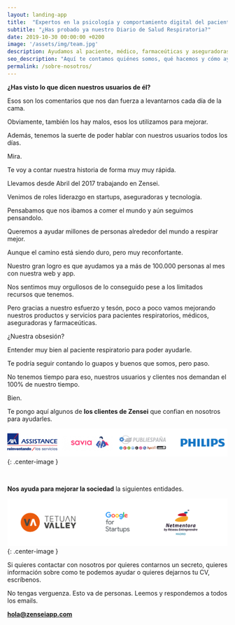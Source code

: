```yaml
---
layout: landing-app
title:  "Expertos en la psicología y comportamiento digital del paciente respiratorio"
subtitle: "¿Has probado ya nuestro Diario de Salud Respiratoria?"
date: 2019-10-30 00:00:00 +0200
image: '/assets/img/team.jpg'
description: Ayudamos al paciente, médico, farmaceúticas y aseguradoras a través de los datos del fenotipo profundo
seo_description: "Aquí te contamos quiénes somos, qué hacemos y cómo ayudamos a miles de personas a respirar mejor."
permalink: /sobre-nosotros/
---
```


**¿Has visto lo que dicen nuestros usuarios de él?**

Esos son los comentarios que nos dan fuerza a levantarnos cada día de la cama.

Obviamente, también los hay malos, esos los utilizamos para mejorar.

Además, tenemos la suerte de poder hablar con nuestros usuarios todos los días.

Mira.

Te voy a contar nuestra historia de forma muy muy rápida.

Llevamos desde Abril del 2017 trabajando en Zensei.

Venimos de roles liderazgo en startups, aseguradoras y tecnología.

Pensabamos que nos ibamos a comer el mundo y aún seguimos pensandolo.

Queremos a ayudar millones de personas alrededor del mundo a respirar mejor.

Aunque el camino está siendo duro, pero muy reconfortante. 

Nuestro gran logro es que ayudamos ya a más de 100.000 personas al mes con nuestra web y app.

Nos sentimos muy orgullosos de lo conseguido pese a los limitados recursos que tenemos.

Pero gracias a nuestro esfuerzo y tesón, poco a poco vamos mejorando nuestros productos y servicios para pacientes respiratorios, médicos, aseguradoras y farmaceúticas.

¿Nuestra obsesión?

Entender muy bien al paciente respiratorio para poder ayudarle.

Te podría seguir contando lo guapos y buenos que somos, pero paso.

No tenemos tiempo para eso, nuestros usuarios y clientes nos demandan el 100% de nuestro tiempo.

Bien.

Te pongo aquí algunos de **los clientes de Zensei** que confian en nosotros para ayudarles.

![clientes Zensei](/assets/img/customers.png){: .center-image }

<br>

**Nos ayuda para mejorar la sociedad** la siguientes entidades.

![clientes Zensei](/assets/img/partners.png){: .center-image }

Si quieres contactar con nosotros por quieres contarnos un secreto, quieres información sobre como te podemos ayudar o quieres dejarnos tu CV, escríbenos.

No tengas verguenza. Esto va de personas. Leemos y respondemos a todos los emails.

**[hola@zenseiapp.com](mailto:hola@zenseiapp.com)**



